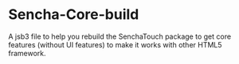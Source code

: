 Sencha-Core-build
=================

A jsb3 file to help you rebuild the SenchaTouch package to get core features (without UI features) to make it works with other HTML5 framework.